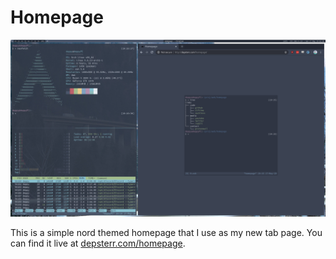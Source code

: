 # Homepage

[![](resources/homepage.jpg?raw=true)](resources/homepage.png?raw=true)

This is a simple nord themed homepage that I use as my new tab page. You can find it live at [depsterr.com/homepage](http://depsterr.com/homepage).
